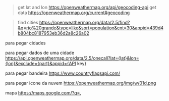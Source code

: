 > get lat and lon https://openweathermap.org/api/geocoding-api
> get data https://openweathermap.org/current#geocoding

> find cities https://openweathermap.org/data/2.5/find?&q=rio%20grande&type=like&sort=population&cnt=30&appid=439d4b804bc8187953eb36d2a8c26a02



para pegar cidades

para pegar dados de uma cidade  https://api.openweathermap.org/data/2.5/onecall?lat={lat}&lon={lon}&exclude={part}&appid={API key}

para pegar bandeira        https://www.countryflagsapi.com/

para pegar icone da nuvem     https://openweathermap.org/img/w/01d.png

mapa https://maps.google.com/?q=<lat>,<lng>